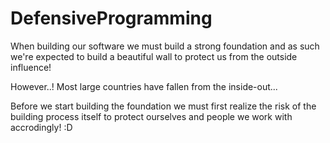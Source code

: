 # DefensiveProgramming

When building our software we must build a strong foundation and as such we're expected to build a beautiful wall to protect us from the outside influence!

However..! Most large countries have fallen from the inside-out...

Before we start building the foundation we must first realize the risk of the building process itself to protect ourselves and people we work with
accrodingly! :D

